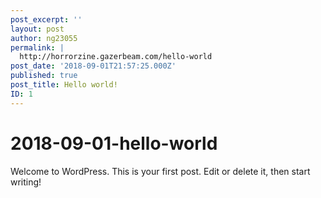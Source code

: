```yaml
---
post_excerpt: ''
layout: post
author: ng23055
permalink: |
  http://horrorzine.gazerbeam.com/hello-world
post_date: '2018-09-01T21:57:25.000Z'
published: true
post_title: Hello world!
ID: 1
---
```


# 2018-09-01-hello-world

Welcome to WordPress. This is your first post. Edit or delete it, then start writing!

